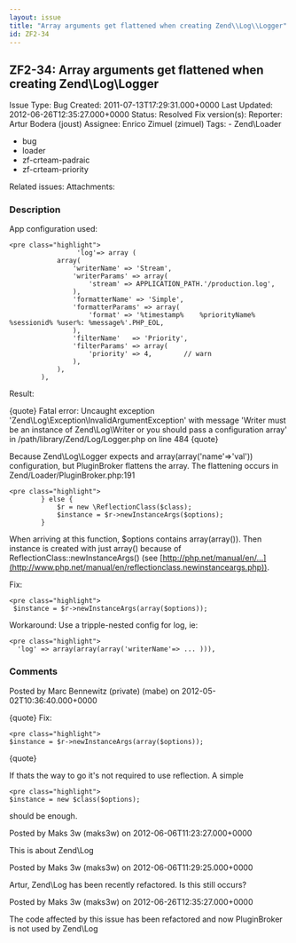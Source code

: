```yaml
---
layout: issue
title: "Array arguments get flattened when creating Zend\\Log\\Logger"
id: ZF2-34
---
```


ZF2-34: Array arguments get flattened when creating Zend\\Log\\Logger
---------------------------------------------------------------------

 Issue Type: Bug Created: 2011-07-13T17:29:31.000+0000 Last Updated: 2012-06-26T12:35:27.000+0000 Status: Resolved Fix version(s): 
 Reporter:  Artur Bodera (joust)  Assignee:  Enrico Zimuel (zimuel)  Tags: - Zend\\Loader
- bug
- loader
- zf-crteam-padraic
- zf-crteam-priority
 
 Related issues: 
 Attachments: 
### Description

App configuration used:

 
    <pre class="highlight">
                     'log'=> array (
                array(
                    'writerName' => 'Stream',
                    'writerParams' => array(
                        'stream' => APPLICATION_PATH.'/production.log',
                    ),
                    'formatterName' => 'Simple',
                    'formatterParams' => array(
                        'format' => '%timestamp%    %priorityName%  %sessionid% %user%: %message%'.PHP_EOL,
                    ),
                    'filterName'   => 'Priority',
                    'filterParams' => array(
                        'priority' => 4,        // warn
                    ),
                ),
            ),


Result:

{quote} Fatal error: Uncaught exception 'Zend\\Log\\Exception\\InvalidArgumentException' with message 'Writer must be an instance of Zend\\Log\\Writer or you should pass a configuration array' in /path/library/Zend/Log/Logger.php on line 484 {quote}

Because Zend\\Log\\Logger expects and array(array('name'=>'val')) configuration, but PluginBroker flattens the array. The flattening occurs in Zend/Loader/PluginBroker.php:191

 
    <pre class="highlight">
            } else {
                $r = new \ReflectionClass($class);
                $instance = $r->newInstanceArgs($options);
            }


When arriving at this function, $options contains array(array()). Then instance is created with just array() because of ReflectionClass::newInstanceArgs() (see [http://php.net/manual/en/…](http://www.php.net/manual/en/reflectionclass.newinstanceargs.php)).

Fix:

 
    <pre class="highlight">
     $instance = $r->newInstanceArgs(array($options));


Workaround: Use a tripple-nested config for log, ie:

 
    <pre class="highlight">
      'log' => array(array(array('writerName'=> ... ))),


 

 

### Comments

Posted by Marc Bennewitz (private) (mabe) on 2012-05-02T10:36:40.000+0000

{quote} Fix:

 
    <pre class="highlight">
    $instance = $r->newInstanceArgs(array($options));


{quote}

If thats the way to go it's not required to use reflection. A simple

 
    <pre class="highlight">
    $instance = new $class($options);


should be enough.

 

 

Posted by Maks 3w (maks3w) on 2012-06-06T11:23:27.000+0000

This is about Zend\\Log

 

 

Posted by Maks 3w (maks3w) on 2012-06-06T11:29:25.000+0000

Artur, Zend\\Log has been recently refactored. Is this still occurs?

 

 

Posted by Maks 3w (maks3w) on 2012-06-26T12:35:27.000+0000

The code affected by this issue has been refactored and now PluginBroker is not used by Zend\\Log

 

 